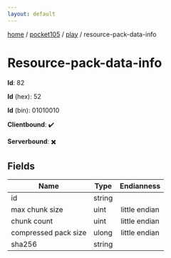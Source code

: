```yaml
---
layout: default
---
```


[home](/)  /  [pocket105](/protocol/pocket105)  /  [play](/protocol/pocket105/play)  /  resource-pack-data-info

# Resource-pack-data-info

**Id**: 82

**Id** (hex): 52

**Id** (bin): 01010010

**Clientbound**: ✔️

**Serverbound**: ✖️

## Fields

Name | Type | Endianness
---|---|:---:
id | string | 
max chunk size | uint | little endian
chunk count | uint | little endian
compressed pack size | ulong | little endian
sha256 | string | 

